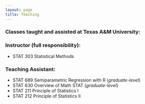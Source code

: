 ```yaml
---
layout: page
title: Teaching
---
```


### Classes taught and assisted at Texas A&M University:

### Instructor (full responsibility):
- STAT 303 Statistical Methods

### Teaching Assistant:
- STAT 689 Semiparametric Regression with R (*graduate-level*)
- STAT 630 Overview of Math STAT (*graduate-level*)
- STAT 211 Principle of Statistics I
- STAT 212 Principle of Statistics II
